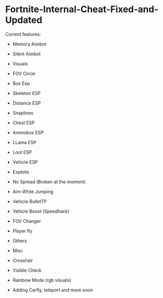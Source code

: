 # Fortnite-Internal-Cheat-Fixed-and-Updated

Current features:
- Memory Aimbot
- Silent Aimbot
- Visuals

- FOV Circle
- Box Esp
- Skeleton ESP
- Distance ESP
- Snaplines
- Chest ESP
- Ammobox ESP
- LLama ESP
- Loot ESP
- Vehicle ESP
- Exploits

- No Spread (Broken at the moment)
- Aim While Jumping
- Vehicle BulletTP
- Vehicle Boost (Speedhack)
- FOV Changer
- Player fly
- Others
- Misc

- Crosshair
- Visible Check
- Rainbow Mode (rgb visuals)
- Adding Carfly, teleport and more soon
